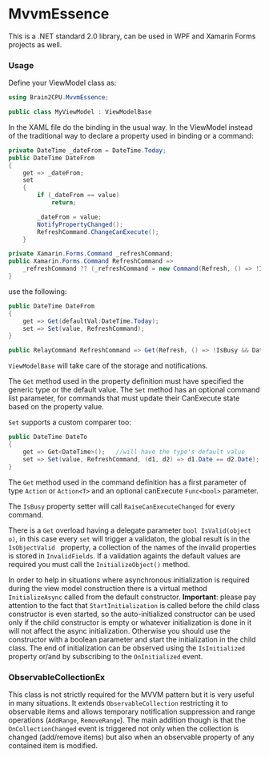 # MvvmEssence

This is a .NET standard 2.0 library, can be used in WPF and Xamarin Forms projects as well.

### Usage

Define your ViewModel class as:

```CS
using Brain2CPU.MvvmEssence;

public class MyViewModel : ViewModelBase
```

In the XAML file do the binding in the usual way. In the ViewModel instead of the traditional way to declare a property used in binding or a command:
```CS
private DateTime _dateFrom = DateTime.Today;
public DateTime DateFrom
{
    get => _dateFrom;
    set
    {
        if (_dateFrom == value)
            return;

        _dateFrom = value;
        NotifyPropertyChanged();
        RefreshCommand.ChangeCanExecute();
    }

private Xamarin.Forms.Command _refreshCommand;
public Xamarin.Forms.Command RefreshCommand => 
    _refreshCommand ?? (_refreshCommand = new Command(Refresh, () => !IsBusy && DateFrom > DateTime.Now));
}
````

use the following:
```CS
public DateTime DateFrom
{
    get => Get(defaultVal:DateTime.Today);
    set => Set(value, RefreshCommand);
}

public RelayCommand RefreshCommand => Get(Refresh, () => !IsBusy && DateFrom > DateTime.Now);
```

```ViewModelBase``` will take care of the storage and notifications.

The ```Get``` method used in the property definition must have specified the generic type or the default value.
The ```Set``` method has an optional command list parameter, for commands that must update their CanExecute state based on the property value. 

```Set``` supports a custom comparer too:

```CS
public DateTime DateTo
{
    get => Get<DateTime>();   //will have the type's default value
    set => Set(value, RefreshCommand, (d1, d2) => d1.Date == d2.Date);
}
```

The ```Get``` method used in the command definition has a first parameter of type ```Action``` or ```Action<T>``` and an optional canExecute ```Func<bool>``` parameter.

The ```IsBusy``` property setter will call ```RaiseCanExecuteChanged``` for every command.

There is a ```Get``` overload having a delegate parameter ```bool IsValid(object o)```, in this case every ```set``` will trigger a validaton, the global result is in the ```IsObjectValid ``` property, a collection of the names of the invalid properties is stored in ```InvalidFields```. If a validation againts the default values are required you must call the ```InitializeObject()``` method.

In order to help in situations where asynchronous initialization is required during the view model construction there is a virtual method ```InitializeAsync``` called from the default constructor. **Important**: please pay attention to the fact that ```StartInitialization``` is called before the child class constructor is even started, so the auto-initialized constructor can be used only if the child constructor is empty or whatever initialization is done in it will not affect the async initialization. Otherwise you should use the constructor with a boolean parameter and start the initialization in the child class. The end of initialization can be observed using the ```IsInitialized``` property or/and by subscribing to the ```OnInitialized``` event.

### ObservableCollectionEx

This class is not strictly required for the MVVM pattern but it is very useful in many situations. It extends ```ObservableCollection``` restricting it to observable items and allows temporary notification suppression and range operations (```AddRange```, ```RemoveRange```). The main addition though is that the ```OnCollectionChanged``` event is triggered not only when the collection is changed (add/remove items) but also when an observable property of any contained item is modified.
